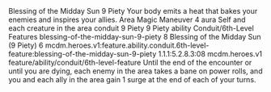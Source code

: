 <ability>
  <name>Blessing of the Midday Sun</name>
  <cost>9 Piety</cost>
  <flavor>Your body emits a heat that bakes your enemies and inspires your allies.</flavor>
  <keywords>
    <keyword>Area</keyword>
    <keyword>Magic</keyword>
  </keywords>
  <type>Maneuver</type>
  <distance>4 aura</distance>
  <target>Self and each creature in the area</target>
  <metadata>
    <class>conduit</class>
    <cost>9 Piety</cost>
    <cost_amount>9</cost_amount>
    <cost_resource>Piety</cost_resource>
    <feature_type>ability</feature_type>
    <file_dpath>Conduit/6th-Level Features</file_dpath>
    <item_id>blessing-of-the-midday-sun-9-piety</item_id>
    <item_index>8</item_index>
    <item_name>Blessing of the Midday Sun (9 Piety)</item_name>
    <level>6</level>
    <scc>mcdm.heroes.v1:feature.ability.conduit.6th-level-feature:blessing-of-the-midday-sun-9-piety</scc>
    <scdc>1.1.1:5.2.8.3:08</scdc>
    <source>mcdm.heroes.v1</source>
    <type>feature/ability/conduit/6th-level-feature</type>
  </metadata>
  <effects>
    <effect type="mundane">Until the end of the encounter or until you are dying, each enemy in the area takes a bane on power rolls, and you and each ally in the area gain 1 surge at the end of each of your turns.</effect>
  </effects>
</ability>
